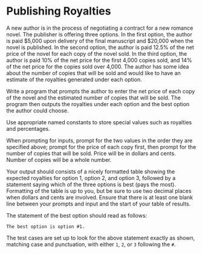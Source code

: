 # Publishing Royalties  

A new author is in the process of negotiating a contract for a new romance novel. The publisher is offering three options. In the first option, the author is paid $5,000 upon delivery of the final manuscript and $20,000 when the novel is published. In the second option, the author is paid 12.5% of the net price of the novel for each copy of the novel sold. In the third option, the author is paid 10% of the net price for the first 4,000 copies sold, and 14% of the net price for the copies sold over 4,000. The author has some idea about the number of copies that will be sold and would like to have an estimate of the royalties generated under each option.

Write a program that prompts the author to enter the net price of each copy of the novel and the estimated number of copies that will be sold. The program then outputs the royalties under each option and the best option the author could choose.

Use appropriate named constants to store special values such as royalties and percentages.

When prompting for inputs, prompt for the two values in the order they are specified above; prompt for  the price of each copy first, then prompt for the number of copies that will be sold. Price will be in dollars and cents. Number of copies will be a whole number.

Your output should consists of a nicely formatted table showing the expected royalties for option 1, option 2, and option 3, followed by a statement saying which of the three options is best (pays the most). Formatting of the table is up to you, but be sure to use two decimal places when dollars and cents are involved. Ensure that there is at least one blank line between your prompts and input and the start of your table of results.

The statement of the best option should read as follows:

    The best option is option #1.

The test cases are set up to look for the above statement exactly as shown, matching case and punctuation, with either `1`, `2`, or `3` following the `#`.
